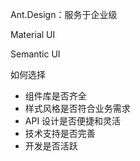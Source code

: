 Ant.Design：服务于企业级

Material UI

Semantic UI

如何选择
* 组件库是否齐全
* 样式风格是否符合业务需求
* API 设计是否便捷和灵活
* 技术支持是否完善
* 开发是否活跃